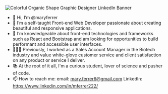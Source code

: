 ![Colorful Organic Shape Graphic Designer LinkedIn Banner](https://user-images.githubusercontent.com/85918290/159995469-18cea922-f55d-4756-be14-0334111582f2.png)

- 👋 Hi, I’m @maryferrer
- 👀 I’m a self-taught Front-end Web Developer passionate about creating beautiful and responsive applications.
- 🌱 I’m knowledgeable about front-end technologies and frameworks such as React and Bootstrap and am looking for opportunities to build performant and accessible user interfaces.
- 👩🏻‍💼 Previously, I worked as a Sales Account Manager in the Biotech industry and value white-glove customer service and client satisfaction on any product or service I deliver.
- 📚 At the root of it all, I'm a curious student, lover of science and pusher of code.
- 📫 How to reach me:
  email: mary.ferrer6@gmail.com
  LinkedIn: https://www.linkedin.com/in/mferrer222/

<!---
maryferrer/maryferrer is a ✨ special ✨ repository because its `README.md` (this file) appears on your GitHub profile.
You can click the Preview link to take a look at your changes.
--->
